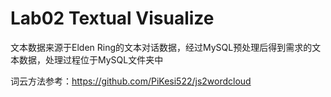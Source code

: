 <h1>Lab02 Textual Visualize</h2>

文本数据来源于Elden Ring的文本对话数据，经过MySQL预处理后得到需求的文本数据，处理过程位于MySQL文件夹中

词云方法参考：https://github.com/PiKesi522/js2wordcloud
